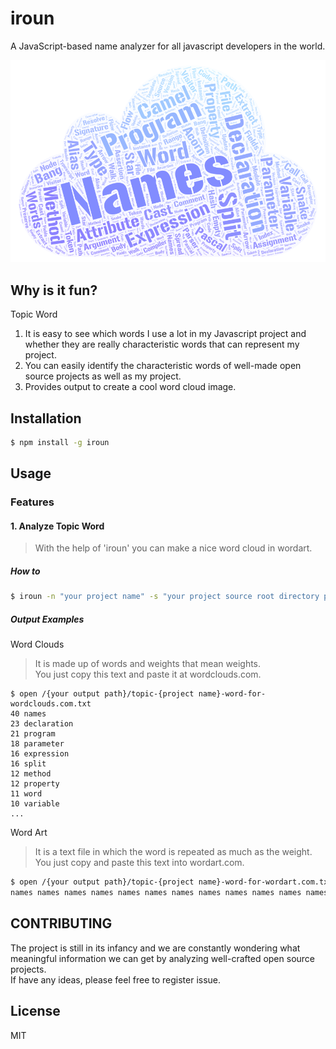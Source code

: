 # iroun
A JavaScript-based name analyzer for all javascript developers in the world.  

![iroun-word-art-0.2.0](./resources/image/iroun-word-art-0.2.0.png)

## Why is it fun?

Topic Word  
1. It is easy to see which words I use a lot in my Javascript project and whether they are really characteristic words that can represent my project.  
2. You can easily identify the characteristic words of well-made open source projects as well as my project.  
3. Provides output to create a cool word cloud image.  

## Installation
```bash
$ npm install -g iroun
```

## Usage
### Features
#### 1. Analyze Topic Word
> With the help of 'iroun' you can make a nice word cloud in wordart.

##### How to
```bash
$ iroun -n "your project name" -s "your project source root directory path" -o "your output directory path"
```

##### Output Examples
Word Clouds
> It is made up of words and weights that mean weights.  
> You just copy this text and paste it at wordclouds.com.  

```
$ open /{your output path}/topic-{project name}-word-for-wordclouds.com.txt
40 names
23 declaration
21 program
18 parameter
16 expression
16 split
12 method
12 property
11 word
10 variable
...
```

Word Art
> It is a text file in which the word is repeated as much as the weight.  
> You just copy and paste this text into wordart.com.  

```bash
$ open /{your output path}/topic-{project name}-word-for-wordart.com.txt
names names names names names names names names names names names names names names names names names names names names names names names names names names names names names names names names names names names names names names names names declaration declaration declaration declaration declaration declaration declaration declaration declaration declaration declaration declaration declaration declaration declaration declaration declaration declaration declaration declaration declaration declaration declaration program program program program program program program program program program program program program program program program program program program .....
```

## CONTRIBUTING
The project is still in its infancy and we are constantly wondering what meaningful information we can get by analyzing well-crafted open source projects.  
If have any ideas, please feel free to register issue.  

## License

  MIT